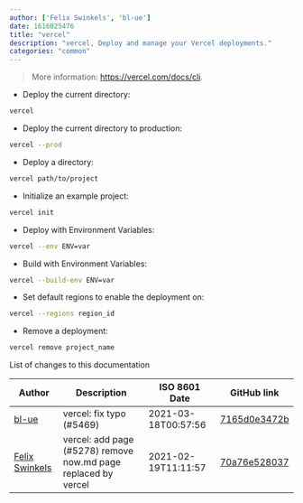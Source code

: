 ```yaml
---
author: ['Felix Swinkels', 'bl-ue']
date: 1616025476
title: "vercel"
description: "vercel, Deploy and manage your Vercel deployments."
categories: "common"
---
```

> More information: <https://vercel.com/docs/cli>.

- Deploy the current directory:

```bash
vercel
```

- Deploy the current directory to production:

```bash
vercel --prod
```

- Deploy a directory:

```bash
vercel path/to/project
```

- Initialize an example project:

```bash
vercel init
```

- Deploy with Environment Variables:

```bash
vercel --env ENV=var
```

- Build with Environment Variables:

```bash
vercel --build-env ENV=var
```

- Set default regions to enable the deployment on:

```bash
vercel --regions region_id
```

- Remove a deployment:

```bash
vercel remove project_name
```
List of changes to this documentation


Author | Description | ISO 8601 Date | GitHub link
------|-----|-----|-----
[bl-ue](mailto:54780737+bl-ue@users.noreply.github.com) | vercel: fix typo (#5469) | 2021-03-18T00:57:56 | [7165d0e3472b](https://github.com/tldr-pages/tldr/commit/7165d0e3472bbe2fc1ac0752619f6b16dc6d92dd)
[Felix Swinkels](mailto:tgifelix@icloud.com) | vercel: add page (#5278) remove now.md page replaced by vercel | 2021-02-19T11:11:57 | [70a76e528037](https://github.com/tldr-pages/tldr/commit/70a76e52803783c2aae6afd985f0fdb27b7d4a05)

